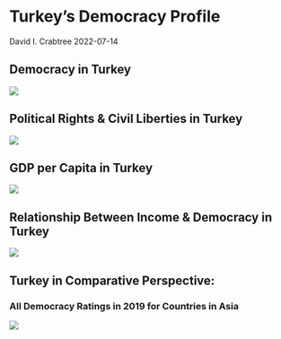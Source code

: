 Turkey’s Democracy Profile
================
David I. Crabtree
2022-07-14

## Democracy in Turkey

![](C:\Users\David\Desktop\PROGRA~1\FILESA~1\CFSS\hw06\reports\TURKEY~1/figure-gfm/Demscore-1.png)<!-- -->

## Political Rights & Civil Liberties in Turkey

![](C:\Users\David\Desktop\PROGRA~1\FILESA~1\CFSS\hw06\reports\TURKEY~1/figure-gfm/Political%20Rights%20&%20Civil%20Libs-1.png)<!-- -->

## GDP per Capita in Turkey

![](C:\Users\David\Desktop\PROGRA~1\FILESA~1\CFSS\hw06\reports\TURKEY~1/figure-gfm/GDP%20per%20Capita-1.png)<!-- -->

## Relationship Between Income & Democracy in Turkey

![](C:\Users\David\Desktop\PROGRA~1\FILESA~1\CFSS\hw06\reports\TURKEY~1/figure-gfm/Income%20&%20Dem-1.png)<!-- -->

## Turkey in Comparative Perspective:

### All Democracy Ratings in 2019 for Countries in Asia

![](C:\Users\David\Desktop\PROGRA~1\FILESA~1\CFSS\hw06\reports\TURKEY~1/figure-gfm/Democracy%20in%20Comparative%20Perspective-1.png)<!-- -->
